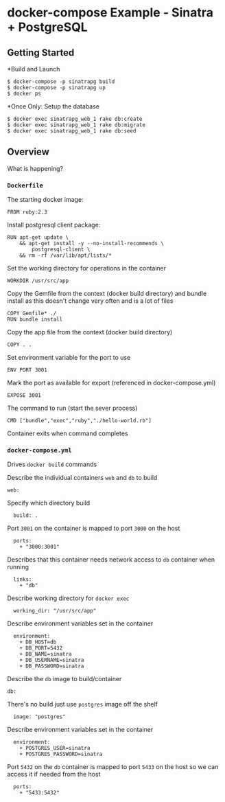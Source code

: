 # docker-compose Example - Sinatra + PostgreSQL

## Getting Started

*Build and Launch

    $ docker-compose -p sinatrapg build
    $ docker-compose -p sinatrapg up
    $ docker ps

*Once Only: Setup the database

    $ docker exec sinatrapg_web_1 rake db:create
    $ docker exec sinatrapg_web_1 rake db:migrate
    $ docker exec sinatrapg_web_1 rake db:seed

## Overview

What is happening?

### ``Dockerfile``

The starting docker image:

    FROM ruby:2.3

Install postgresql client package:

    RUN apt-get update \
        && apt-get install -y --no-install-recommends \
            postgresql-client \
        && rm -rf /var/lib/apt/lists/*

Set the working directory for operations in the container

    WORKDIR /usr/src/app

Copy the Gemfile from the context (docker build directory)
and bundle install as this doesn't change very often and is 
a lot of files

    COPY Gemfile* ./
    RUN bundle install

Copy the app file from the context (docker build directory)

    COPY . .

Set environment variable for the port to use

    ENV PORT 3001

Mark the port as available for export (referenced in docker-compose.yml)

    EXPOSE 3001

The command to run (start the sever process)

    CMD ["bundle","exec","ruby","./hello-world.rb"]

Container exits when command completes



### ``docker-compose.yml``

Drives ``docker build`` commands

Describe the individual containers ``web`` and ``db`` to build

    web:

Specify which directory build

      build: .

Port ``3001`` on the container is mapped to port ``3000`` on the host

      ports:
        + "3000:3001"

Describes that this container needs network access to ``db`` container when running

      links:
        + "db"

Describe working directory for ``docker exec``

      working_dir: "/usr/src/app"  

Describe environment variables set in the container

      environment:
        + DB_HOST=db
        + DB_PORT=5432
        + DB_NAME=sinatra
        + DB_USERNAME=sinatra
        + DB_PASSWORD=sinatra

Describe the ``db`` image to build/container

    db:

There's no build just use ``postgres`` image off the shelf

      image: "postgres"

Describe environment variables set in the container

      environment:
        + POSTGRES_USER=sinatra
        + POSTGRES_PASSWORD=sinatra

Port ``5432`` on the ``db`` container is mapped to port ``5433`` on the host so we can access it if needed from the host

      ports:
        + "5433:5432"

